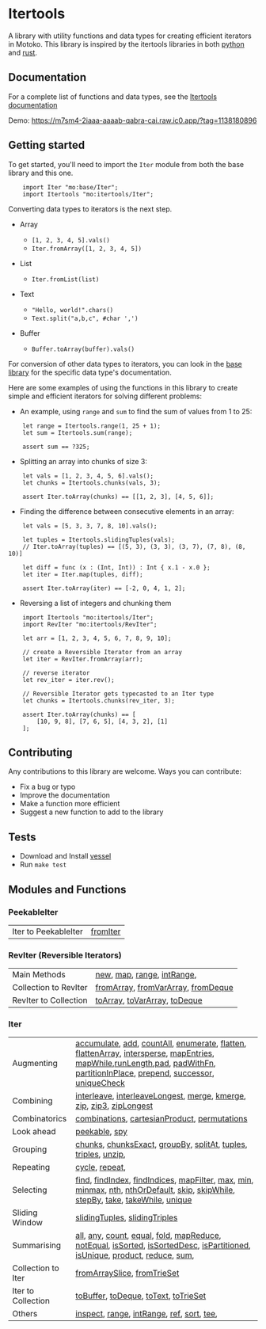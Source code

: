 # Itertools

A library with utility functions and data types for creating efficient iterators in Motoko. This library is inspired by the itertools libraries in both [python](https://github.com/more-itertools/more-itertools) and [rust](https://github.com/rust-itertools/itertools).

## Documentation 
For a complete list of functions and data types, see the [Itertools documentation](https://mops.one/itertools/docs/Iter)

Demo: https://m7sm4-2iaaa-aaaab-qabra-cai.raw.ic0.app/?tag=1138180896

## Getting started

 To get started, you'll need to import the `Iter` module from both the base library and this one.

 ```motoko
     import Iter "mo:base/Iter";
     import Itertools "mo:itertools/Iter";
 ```
 
 Converting data types to iterators is the next step.
 - Array
     - `[1, 2, 3, 4, 5].vals()`
     - `Iter.fromArray([1, 2, 3, 4, 5])`


 - List
     - `Iter.fromList(list)`


 - Text
     - `"Hello, world!".chars()`
     - `Text.split("a,b,c", #char ',')`
 
 - Buffer
   - `Buffer.toArray(buffer).vals()`
  

 For conversion of other data types to iterators, you can look in the [base library](https://internetcomputer.org/docs/current/references/motoko-ref/array) for the specific data type's documentation.


 Here are some examples of using the functions in this library to create simple and 
 efficient iterators for solving different problems:

 - An example, using `range` and `sum` to find the sum of values from 1 to 25:
 
 ```motoko
     let range = Itertools.range(1, 25 + 1);
     let sum = Itertools.sum(range);

     assert sum == ?325;
 ```


 - Splitting an array into chunks of size 3:

 ```motoko
     let vals = [1, 2, 3, 4, 5, 6].vals();
     let chunks = Itertools.chunks(vals, 3);

     assert Iter.toArray(chunks) == [[1, 2, 3], [4, 5, 6]];
 ```

 - Finding the difference between consecutive elements in an array:

 ```motoko
     let vals = [5, 3, 3, 7, 8, 10].vals();
     
     let tuples = Itertools.slidingTuples(vals);
     // Iter.toArray(tuples) == [(5, 3), (3, 3), (3, 7), (7, 8), (8, 10)]
     
     let diff = func (x : (Int, Int)) : Int { x.1 - x.0 };
     let iter = Iter.map(tuples, diff);
 
     assert Iter.toArray(iter) == [-2, 0, 4, 1, 2];
 ```
- Reversing a list of integers and chunking them
```motoko
    import Itertools "mo:itertools/Iter";
    import RevIter "mo:itertools/RevIter";

    let arr = [1, 2, 3, 4, 5, 6, 7, 8, 9, 10];

    // create a Reversible Iterator from an array
    let iter = RevIter.fromArray(arr);

    // reverse iterator
    let rev_iter = iter.rev();

    // Reversible Iterator gets typecasted to an Iter type
    let chunks = Itertools.chunks(rev_iter, 3);

    assert Iter.toArray(chunks) == [
        [10, 9, 8], [7, 6, 5], [4, 3, 2], [1]
    ];

```
## Contributing
Any contributions to this library are welcome. 
Ways you can contribute:
- Fix a bug or typo
- Improve the documentation
- Make a function more efficient
- Suggest a new function to add to the library

## Tests
- Download and Install [vessel](https://github.com/dfinity/vessel) 
- Run `make test` 

## Modules and Functions
### PeekableIter
| | |
|-|-|
| Iter to PeekableIter | [fromIter](https://mops.one/itertools/docs/PeekableIter#fromIter) |


### RevIter (Reversible Iterators)
| | |
|-|-|
| Main Methods | [new](https://mops.one/itertools/docs/RevIter#new), [map](https://mops.one/itertools/docs/RevIter#map), [range](https://mops.one/itertools/docs/RevIter#range), [intRange](https://mops.one/itertools/docs/RevIter#intRange), |
| Collection to RevIter | [fromArray](https://mops.one/itertools/docs/RevIter#fromArray), [fromVarArray](https://mops.one/itertools/docs/RevIter#fromVarArray), [fromDeque](https://mops.one/itertools/docs/RevIter#fromDeque) |
| RevIter to Collection | [toArray](https://mops.one/itertools/docs/RevIter#toArray), [toVarArray](https://mops.one/itertools/docs/RevIter#toVarArray), [toDeque](https://mops.one/itertools/docs/RevIter#toDeque) |


### Iter
| | |
|-|-|
| Augmenting | [accumulate](https://mops.one/itertools/docs/Iter#accumulate),  [add](https://mops.one/itertools/docs/Iter#add), [countAll](https://mops.one/itertools/docs/Iter#countAll), [enumerate](https://mops.one/itertools/docs/Iter#enumerate), [flatten](https://mops.one/itertools/docs/Iter#flatten), [flattenArray](https://mops.one/itertools/docs/Iter#flattenArray), [intersperse](https://mops.one/itertools/docs/Iter#intersperse), [mapEntries](https://mops.one/itertools/docs/Iter#mapEntries), [mapWhile](https://mops.one/itertools/docs/Iter#mapWhile),[runLength](https://mops.one/itertools/docs/Iter#runLength),[pad](https://mops.one/itertools/docs/Iter#pad), [padWithFn](https://mops.one/itertools/docs/Iter#padWithFn), [partitionInPlace](https://mops.one/itertools/docs/Iter#partitionInPlace), [prepend](https://mops.one/itertools/docs/Iter#prepend), [successor](https://mops.one/itertools/docs/Iter#successor), [uniqueCheck](https://mops.one/itertools/docs/Iter#uniqueCheck) |
| Combining | [interleave](https://mops.one/itertools/docs/Iter#interleave), [interleaveLongest](https://mops.one/itertools/docs/Iter#interleaveLongest), [merge](https://mops.one/itertools/docs/Iter#merge), [kmerge](https://mops.one/itertools/docs/Iter#kmerge), [zip](https://mops.one/itertools/docs/Iter#zip), [zip3](https://mops.one/itertools/docs/Iter#zip3), [zipLongest](https://mops.one/itertools/docs/Iter#zipLongest) |
| Combinatorics | [combinations](https://mops.one/itertools/docs/Iter#combinations), [cartesianProduct](https://mops.one/itertools/docs/Iter#cartesianProduct), [permutations](https://mops.one/itertools/docs/Iter#permutations) |
| Look ahead | [peekable](https://mops.one/itertools/docs/Iter#peekable), [spy](https://mops.one/itertools/docs/Iter#spy) |
| Grouping | [chunks](https://mops.one/itertools/docs/Iter#chunks), [chunksExact](https://mops.one/itertools/docs/Iter#chunksExact), [groupBy](https://mops.one/itertools/docs/Iter#groupBy), [splitAt](https://mops.one/itertools/docs/Iter#splitAt), [tuples](https://mops.one/itertools/docs/Iter#tuples), [triples](https://mops.one/itertools/docs/Iter#triples), [unzip](https://mops.one/itertools/docs/Iter#unzip), |
| Repeating | [cycle](https://mops.one/itertools/docs/Iter#cycle), [repeat](https://mops.one/itertools/docs/Iter#repeat),  |
| Selecting | [find](https://mops.one/itertools/docs/Iter#find), [findIndex](https://mops.one/itertools/docs/Iter#findIndex), [findIndices](https://mops.one/itertools/docs/Iter#findIndices), [mapFilter](https://mops.one/itertools/docs/Iter#mapFilter),  [max](https://mops.one/itertools/docs/Iter#max), [min](https://mops.one/itertools/docs/Iter#min), [minmax](https://mops.one/itertools/docs/Iter#minmax), [nth](https://mops.one/itertools/docs/Iter#nth), [nthOrDefault](https://mops.one/itertools/docs/Iter#nthOrDefault), [skip](https://mops.one/itertools/docs/Iter#skip), [skipWhile](https://mops.one/itertools/docs/Iter#skipWhile),  [stepBy](https://mops.one/itertools/docs/Iter#stepBy), [take](https://mops.one/itertools/docs/Iter#take), [takeWhile](https://mops.one/itertools/docs/Iter#takeWhile), [unique](https://mops.one/itertools/docs/Iter#unique) |
| Sliding Window |[slidingTuples](https://mops.one/itertools/docs/Iter#slidingTuples), [slidingTriples](https://mops.one/itertools/docs/Iter#slidingTriples) |
| Summarising | [all](https://mops.one/itertools/docs/Iter#all), [any](https://mops.one/itertools/docs/Iter#any), [count](https://mops.one/itertools/docs/Iter#count), [equal](https://mops.one/itertools/docs/Iter#equal), [fold](https://mops.one/itertools/docs/Iter#fold), [mapReduce]( https://mops.one/itertools/docs/Iter#mapReduce), [notEqual](https://mops.one/itertools/docs/Iter#notEqual), [isSorted](https://mops.one/itertools/docs/Iter#isSorted), [isSortedDesc](https://mops.one/itertools/docs/Iter#isSortedDesc), [isPartitioned](https://mops.one/itertools/docs/Iter#isPartitioned), [isUnique](https://mops.one/itertools/docs/Iter#isUnique), [product](https://mops.one/itertools/docs/Iter#product), [reduce](https://mops.one/itertools/docs/Iter#reduce), [sum](https://mops.one/itertools/docs/Iter#sum), |
| Collection to Iter | [fromArraySlice](https://mops.one/itertools/docs/Iter#fromArraySlice), [fromTrieSet](https://mops.one/itertools/docs/Iter#fromTrieSet) | 
| Iter to Collection | [toBuffer](https://mops.one/itertools/docs/Iter#toBuffer), [toDeque](https://mops.one/itertools/docs/Iter#toDeque), [toText](https://mops.one/itertools/docs/Iter#toText), [toTrieSet](https://mops.one/itertools/docs/Iter#toTrieSet) |
| Others | [inspect](https://mops.one/itertools/docs/Iter#inspect), [range](https://mops.one/itertools/docs/Iter#range), [intRange](https://mops.one/itertools/docs/Iter#intRange),  [ref](https://mops.one/itertools/docs/Iter#ref), [sort](https://mops.one/itertools/docs/Iter#sort), [tee](https://mops.one/itertools/docs/Iter#tee),          |
